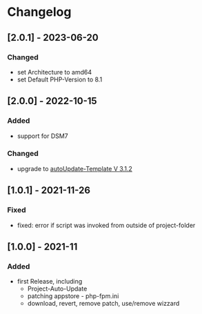 # Changelog

## [2.0.1] - 2023-06-20
### Changed
- set Architecture to amd64
- set Default PHP-Version to 8.1

## [2.0.0] - 2022-10-15
### Added
 - support for DSM7
### Changed
 - upgrade to [autoUpdate-Template V 3.1.2](https://github.com/joe128/autoupdateBashScript/blob/v3.1.2/README.md)

## [1.0.1] - 2021-11-26
### Fixed
 - fixed: error if script was invoked from outside of project-folder

## [1.0.0] - 2021-11
### Added
 - first Release, including
   - Project-Auto-Update
   - patching appstore - php-fpm.ini
   - download, revert, remove patch, use/remove wizzard
